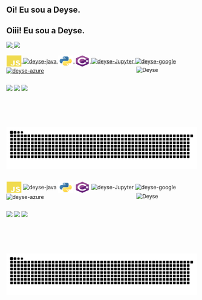 ## Oi! Eu sou a Deyse.
 
 ## Oiii! Eu sou a Deyse.
 <div>
  <a href="https://github.com/deysesantos">
  <img height="180em" src="https://github-readme-stats.vercel.app/api?username=deysesantos&show_icons=true&theme=dracula&include_all_commits=true&count_private=true"/>
  <img height="180em" src="https://github-readme-stats.vercel.app/api/top-langs/?username=deysesantos&layout=compact&langs_count=7&theme=dracula"/>
</div>
<div style="display: inline_block"><br>
  <img align="center" alt="deyseJs" height="30" width="40" src="https://raw.githubusercontent.com/devicons/devicon/master/icons/javascript/javascript-plain.svg">
  <img align="center" alt="deyse-java" height="30" width="40" src="https://cdn.jsdelivr.net/gh/devicons/devicon/icons/java/java-original-wordmark.svg">
  <img align="center" alt="deyse-Python" height="30" width="40" src="https://raw.githubusercontent.com/devicons/devicon/master/icons/python/python-original.svg">
  <img align="center" alt="deyse-Csharp" height="30" width="40" src="https://raw.githubusercontent.com/devicons/devicon/master/icons/csharp/csharp-original.svg">
  <img align="center" alt="deyse-Jupyter" height="30" width="40" src="https://cdn.jsdelivr.net/gh/devicons/devicon/icons/jupyter/jupyter-original.svg">
  <img align="center" alt="deyse-google" height="30" width="40" src="https://cdn.jsdelivr.net/gh/devicons/devicon/icons/googlecloud/googlecloud-original.svg">
 <img align="center" alt="deyse-azure" height="30" width="40" src="https://cdn.jsdelivr.net/gh/devicons/devicon/icons/azure/azure-original.svg">
  <img align="right" alt="Deyse" height="160" width="160" src="https://media.discordapp.net/attachments/884802625311236146/884805068308746250/WhatsApp_Video_2021-09-07_at_10.12.18_1.gif?width=406&height=406">
</div>
  
  ##
 
<div> 
  <a href=https://www.instagram.com/deyse.pereiradossantos/ target="_blank"><img src="https://img.shields.io/badge/-Instagram-%23E4405F?style=for-the-badge&logo=instagram&logoColor=white" target="_blank"></a>
  <a href = "mailto:deysepereiradossantos@gmail.com"><img src="https://img.shields.io/badge/-Gmail-%23333?style=for-the-badge&logo=gmail&logoColor=white" target="_blank"></a>
  <a href="https://www.linkedin.com/in/deyse-santos-898694110/" target="_blank"><img src="https://img.shields.io/badge/-LinkedIn-%230077B5?style=for-the-badge&logo=linkedin&logoColor=white" target="_blank"></a> 
 
  ![Snake animation](https://github.com/deysesantos/deysesantos/blob/output/github-contribution-grid-snake.svg)
 
</div>

 
<div style="display: inline_block"><br>
  <img align="center" alt="deyseJs" height="30" width="40" src="https://raw.githubusercontent.com/devicons/devicon/master/icons/javascript/javascript-plain.svg">
  <img align="center" alt="deyse-java" height="30" width="40" src="https://cdn.jsdelivr.net/gh/devicons/devicon/icons/java/java-original-wordmark.svg">
  <img align="center" alt="deyse-Python" height="30" width="40" src="https://raw.githubusercontent.com/devicons/devicon/master/icons/python/python-original.svg">
  <img align="center" alt="deyse-Csharp" height="30" width="40" src="https://raw.githubusercontent.com/devicons/devicon/master/icons/csharp/csharp-original.svg">
  <img align="center" alt="deyse-Jupyter" height="30" width="40" src="https://cdn.jsdelivr.net/gh/devicons/devicon/icons/jupyter/jupyter-original.svg">
  <img align="center" alt="deyse-google" height="30" width="40" src="https://cdn.jsdelivr.net/gh/devicons/devicon/icons/googlecloud/googlecloud-original.svg">
 <img align="center" alt="deyse-azure" height="30" width="40" src="https://cdn.jsdelivr.net/gh/devicons/devicon/icons/azure/azure-original.svg">
  <img align="right" alt="Deyse" height="160" width="160" src="https://media.discordapp.net/attachments/884802625311236146/884805068308746250/WhatsApp_Video_2021-09-07_at_10.12.18_1.gif?width=406&height=406">
</div>
  
  ##
 
<div> 
  <a href=https://www.instagram.com/deyse.pereiradossantos/ target="_blank"><img src="https://img.shields.io/badge/-Instagram-%23E4405F?style=for-the-badge&logo=instagram&logoColor=white" target="_blank"></a>
  <a href = "mailto:deysepereiradossantos@gmail.com"><img src="https://img.shields.io/badge/-Gmail-%23333?style=for-the-badge&logo=gmail&logoColor=white" target="_blank"></a>
  <a href="https://www.linkedin.com/in/deyse-santos-898694110/" target="_blank"><img src="https://img.shields.io/badge/-LinkedIn-%230077B5?style=for-the-badge&logo=linkedin&logoColor=white" target="_blank"></a> 
 
  ![Snake animation](https://github.com/deysesantos/deysesantos/blob/output/github-contribution-grid-snake.svg)
 
</div>
